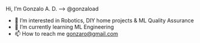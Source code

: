 Hi, I’m Gonzalo A. D. --> @gonzaload
- 👀 I’m interested in Robotics, DIY home projects & ML Quality Assurance
- 🌱 I’m currently learning ML Engineering
- 📫 How to reach me gonzaro@gmail.com

<!---
gonzaload/gonzaload is a ✨ special ✨ repository because its `README.md` (this file) appears on your GitHub profile.
You can click the Preview link to take a look at your changes.
--->
